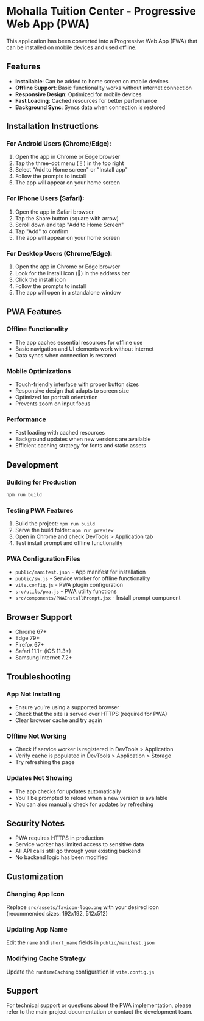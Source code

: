 # Mohalla Tuition Center - Progressive Web App (PWA)

This application has been converted into a Progressive Web App (PWA) that can be installed on mobile devices and used offline.

## Features

- **Installable**: Can be added to home screen on mobile devices
- **Offline Support**: Basic functionality works without internet connection
- **Responsive Design**: Optimized for mobile devices
- **Fast Loading**: Cached resources for better performance
- **Background Sync**: Syncs data when connection is restored

## Installation Instructions

### For Android Users (Chrome/Edge):
1. Open the app in Chrome or Edge browser
2. Tap the three-dot menu (⋮) in the top right
3. Select "Add to Home screen" or "Install app"
4. Follow the prompts to install
5. The app will appear on your home screen

### For iPhone Users (Safari):
1. Open the app in Safari browser
2. Tap the Share button (square with arrow)
3. Scroll down and tap "Add to Home Screen"
4. Tap "Add" to confirm
5. The app will appear on your home screen

### For Desktop Users (Chrome/Edge):
1. Open the app in Chrome or Edge browser
2. Look for the install icon (📱) in the address bar
3. Click the install icon
4. Follow the prompts to install
5. The app will open in a standalone window

## PWA Features

### Offline Functionality
- The app caches essential resources for offline use
- Basic navigation and UI elements work without internet
- Data syncs when connection is restored

### Mobile Optimizations
- Touch-friendly interface with proper button sizes
- Responsive design that adapts to screen size
- Optimized for portrait orientation
- Prevents zoom on input focus

### Performance
- Fast loading with cached resources
- Background updates when new versions are available
- Efficient caching strategy for fonts and static assets

## Development

### Building for Production
```bash
npm run build
```

### Testing PWA Features
1. Build the project: `npm run build`
2. Serve the build folder: `npm run preview`
3. Open in Chrome and check DevTools > Application tab
4. Test install prompt and offline functionality

### PWA Configuration Files
- `public/manifest.json` - App manifest for installation
- `public/sw.js` - Service worker for offline functionality
- `vite.config.js` - PWA plugin configuration
- `src/utils/pwa.js` - PWA utility functions
- `src/components/PWAInstallPrompt.jsx` - Install prompt component

## Browser Support

- Chrome 67+
- Edge 79+
- Firefox 67+
- Safari 11.1+ (iOS 11.3+)
- Samsung Internet 7.2+

## Troubleshooting

### App Not Installing
- Ensure you're using a supported browser
- Check that the site is served over HTTPS (required for PWA)
- Clear browser cache and try again

### Offline Not Working
- Check if service worker is registered in DevTools > Application
- Verify cache is populated in DevTools > Application > Storage
- Try refreshing the page

### Updates Not Showing
- The app checks for updates automatically
- You'll be prompted to reload when a new version is available
- You can also manually check for updates by refreshing

## Security Notes

- PWA requires HTTPS in production
- Service worker has limited access to sensitive data
- All API calls still go through your existing backend
- No backend logic has been modified

## Customization

### Changing App Icon
Replace `src/assets/favicon-logo.png` with your desired icon (recommended sizes: 192x192, 512x512)

### Updating App Name
Edit the `name` and `short_name` fields in `public/manifest.json`

### Modifying Cache Strategy
Update the `runtimeCaching` configuration in `vite.config.js`

## Support

For technical support or questions about the PWA implementation, please refer to the main project documentation or contact the development team. 